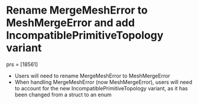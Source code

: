 # Rename MergeMeshError to MeshMergeError and add IncompatiblePrimitiveTopology variant

prs = [18561]

- Users will need to rename MergeMeshError to MeshMergeError
- When handling MergeMeshError (now MeshMergeError), users will need to account for the new IncompatiblePrimitiveTopology variant, as it has been changed from a struct to an enum
